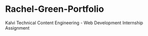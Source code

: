 # Rachel-Green-Portfolio
Kalvi Technical Content Engineering - Web Development Internship Assignment
